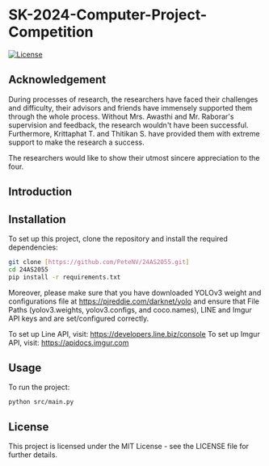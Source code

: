 # SK-2024-Computer-Project-Competition
[![License](https://img.shields.io/badge/License-MIT-blue.svg)](https://github.com/PeteNV/24AS2055/blob/main/LICENSE)

## Acknowledgement

During processes of research, the researchers have faced their challenges and difficulty, their advisors and friends have immensely supported them through the whole process. Without Mrs. Awasthi and Mr. Raborar's supervision and feedback, the research wouldn't have been successful. Furthermore, Krittaphat T. and Thitikan S. have provided them with extreme support to make the research a success. 

The researchers would like to show their utmost sincere appreciation to the four.

## Introduction


## Installation
To set up this project, clone the repository and install the required dependencies:

```bash
git clone [https://github.com/PeteNV/24AS2055.git]
cd 24AS2055
pip install -r requirements.txt
```

Moreover, please make sure that you have downloaded YOLOv3 weight and configurations file at https://pjreddie.com/darknet/yolo and ensure that File Paths (yolov3.weights, yolov3.configs, and coco.names), LINE and Imgur API keys and are set/configured correctly.

To set up Line API, visit: https://developers.line.biz/console
To set up Imgur API, visit: https://apidocs.imgur.com
## Usage
To run the project:
```
python src/main.py
```
## License

This project is licensed under the MIT License - see the LICENSE file for further details.
